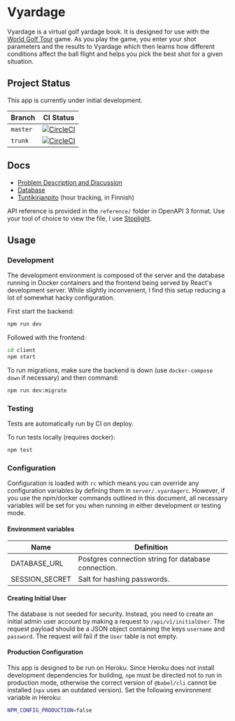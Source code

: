 # Vyardage

Vyardage is a virtual golf yardage book. It is designed for use with the [World Golf Tour](https://www.wgt.com/) game. As you play the game, you enter your shot parameters and the results to Vyardage which then learns how different conditions affect the ball flight and helps you pick the best shot for a given situation.

## Project Status

This app is currently under initial development.

Branch|CI Status
-|-
`master`|[![CircleCI](https://circleci.com/gh/joonashak/vyardage/tree/master.svg?style=svg)](https://app.circleci.com/pipelines/github/joonashak/vyardage?branch=master)
`trunk`|[![CircleCI](https://circleci.com/gh/joonashak/vyardage/tree/trunk.svg?style=svg)](https://app.circleci.com/pipelines/github/joonashak/vyardage?branch=trunk)

## Docs

- [Problem Description and Discussion](docs/Problem.md)
- [Database](docs/Database.md)
- [Tuntikirjanpito](docs/Tuntikirjanpito.md) (hour tracking, in Finnish)

API reference is provided in the `reference/` folder in OpenAPI 3 format. Use your tool of choice to view the file, I use [Stoplight](https://stoplight.io/).

## Usage

### Development

The development environment is composed of the server and the database running in Docker containers and the frontend being served by React's development server. While slightly inconvenient, I find this setup reducing a lot of somewhat hacky configuration.

First start the backend:

```bash
npm run dev
```

Followed with the frontend:

```bash
cd client
npm start
```

To run migrations, make sure the backend is down (use `docker-compose down` if necessary) and then command:

```bash
npm run dev:migrate
```

### Testing

Tests are automatically run by CI on deploy.

To run tests locally (requires docker):

```bash
npm test
```

### Configuration

Configuration is loaded with `rc` which means you can override any configuration variables by defining them in `server/.vyardagerc`. However, if you use the npm/docker commands outlined in this document, all necessary variables will be set for you when running in either development or testing mode.

#### Environment variables

Name|Definition
-|-
DATABASE_URL|Postgres connection string for database connection.
SESSION_SECRET|Salt for hashing passwords.

#### Creating Initial User

The database is not seeded for security. Instead, you need to create an initial admin user account by making a request to `/api/v1/initialUser`. The request payload should be a JSON object containing the keys `username` and `password`. The request will fail if the `User` table is not empty.

#### Production Configuration

This app is designed to be run on Heroku. Since Heroku does not install development dependencies for building, `npm` must be directed not to run in production mode, otherwise the correct version of `@babel/cli` cannot be installed (`npx` uses an outdated version). Set the following environment variable in Heroku:

```bash
NPM_CONFIG_PRODUCTION=false
```